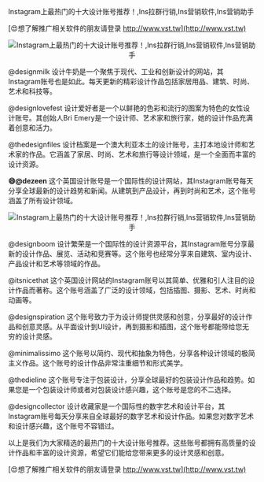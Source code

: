 Instagram上最热门的十大设计账号推荐！,Ins拉群行销,Ins营销软件,Ins营销助手

[😍想了解推广相关软件的朋友请登录 http://www.vst.tw](http://www.vst.tw)

 <center><img src="https://vst.tw/MP4/tuiguang/png/3.png" alt="Instagram上最热门的十大设计账号推荐！,Ins拉群行销,Ins营销软件,Ins营销助手"></center>

@designmilk
设计牛奶是一个聚焦于现代、工业和创新设计的网站，其Instagram账号也是如此。每天更新的精彩设计作品包括家居用品、建筑、时尚、艺术和科技等。

@designlovefest
设计爱好者是一个以鲜艳的色彩和流行的图案为特色的女性设计账号。其创始人Bri Emery是一个设计师、艺术家和旅行家，她的设计作品充满着创意和活力。

@thedesignfiles
设计档案是一个澳大利亚本土的设计账号，主打本地设计师和艺术家的作品。它涵盖了家居、时尚、艺术和旅行等设计领域，是一个全面而丰富的设计资源。

**😄@dezeen**
这个英国设计账号是一个国际性的设计网站，其Instagram账号每天分享全球最新的设计趋势和新闻。从建筑到产品设计，再到时尚和艺术，这个账号涵盖了所有设计领域。

 <center><img src="https://vst.tw/MP4/tuiguang/png/0.png" alt="Instagram上最热门的十大设计账号推荐！,Ins拉群行销,Ins营销软件,Ins营销助手"></center>

@designboom
设计繁荣是一个国际性的设计资源平台，其Instagram账号分享最新的设计作品、展览、活动和竞赛等。这个账号也经常分享来自建筑、室内设计、产品设计和艺术等领域的作品。

@itsnicethat
这个英国设计网站的Instagram账号以其简单、优雅和引人注目的设计作品而著称。这个账号涵盖了广泛的设计领域，包括插图、摄影、艺术、时尚和动画等。

@designspiration
这个账号致力于为设计师提供灵感和创意，分享最好的设计作品和创意灵感。从平面设计到UI设计，再到摄影和插图，这个账号都能带给您无穷的设计灵感。

@minimalissimo
这个账号以简约、现代和抽象为特色，分享各种设计领域的极简主义作品。这个账号的设计作品非常注重细节和形式美学。

@thedieline
这个账号专注于包装设计，分享全球最好的包装设计作品和趋势。如果您是一个包装设计师或者对包装设计感兴趣，这个账号是您的不二选择。

@designcollector
设计收藏家是一个国际性的数字艺术和设计平台，其Instagram账号每天分享来自全球最好的数字艺术和设计作品。如果您对数字艺术和设计感兴趣，这个账号不容错过。

以上是我们为大家精选的最热门的十大设计账号推荐。这些账号都拥有高质量的设计作品和丰富的设计资源，希望它们能给您带来更多的设计灵感和创意。

[😍想了解推广相关软件的朋友请登录 http://www.vst.tw](http://www.vst.tw)



